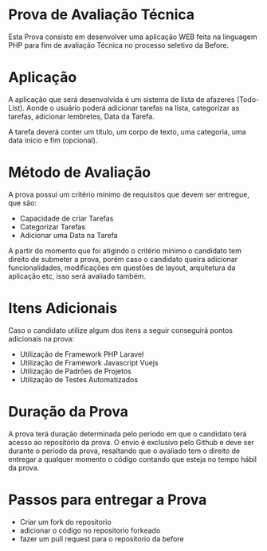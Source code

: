 # Prova de Avaliação Técnica

Esta Prova consiste em desenvolver uma aplicação WEB feita na linguagem PHP para fim de avaliação Técnica no processo seletivo da Before.

# Aplicação

A aplicação que será desenvolvida é um sistema de lista de afazeres (Todo-List). Aonde o usuário poderá adicionar tarefas na lista, categorizar as tarefas, adicionar lembretes, Data da Tarefa.

A tarefa deverá conter um título, um corpo de texto, uma categoria, uma data inicio e fim (opcional).

# Método de Avaliação

A prova possui um critério mínimo de requisitos que devem ser entregue, que são:

 - Capacidade de criar Tarefas
 - Categorizar Tarefas
 - Adicionar uma Data na Tarefa

A partir do momento que foi atigindo o critério mínimo o candidato tem direito de submeter a prova, porém caso o candidato queira adicionar funcionalidades, modificações em questões de layout, arquitetura da aplicação etc, isso será avaliado também.

# Itens Adicionais

Caso o candidato utilize algum dos itens a seguir conseguirá pontos adicionais na prova:

 - Utilização de Framework PHP Laravel
 - Utilização de Framework Javascript Vuejs
 - Utilização de Padrões de Projetos
 - Utilização de Testes Automatizados


# Duração da Prova

A prova terá duração determinada pelo período em que o candidato terá acesso ao repositório da prova. O envio é exclusivo pelo Github e deve ser durante o período da prova, resaltando que o avaliado tem o direito de entregar a qualquer momento o código contando que esteja no tempo hábil da prova.

# Passos para entregar a Prova

 - Criar um fork do repositorio
 - adicionar o código no repositorio forkeado
 - fazer um pull request para o repositorio da before
